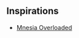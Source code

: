 ## Inspirations

* [Mnesia Overloaded](https://streamhacker.com/2008/12/10/how-to-eliminate-mnesia-overload-events/)
